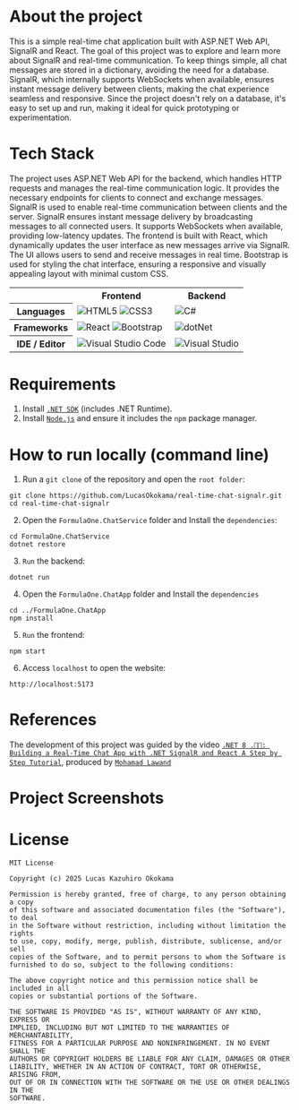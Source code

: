 # About the project
This is a simple real-time chat application built with ASP.NET Web API, SignalR and React. The goal of this project was to explore and learn more about SignalR and real-time communication. To keep things simple, all chat messages are stored in a dictionary, avoiding the need for a database. SignalR, which internally supports WebSockets when available, ensures instant message delivery between clients, making the chat experience seamless and responsive. Since the project doesn't rely on a database, it's easy to set up and run, making it ideal for quick prototyping or experimentation.

# Tech Stack
The project uses ASP.NET Web API for the backend, which handles HTTP requests and manages the real-time communication logic. It provides the necessary endpoints for clients to connect and exchange messages. SignalR is used to enable real-time communication between clients and the server. SignalR ensures instant message delivery by broadcasting messages to all connected users. It supports WebSockets when available, providing low-latency updates. The frontend is built with React, which dynamically updates the user interface as new messages arrive via SignalR. The UI allows users to send and receive messages in real time. Bootstrap is used for styling the chat interface, ensuring a responsive and visually appealing layout with minimal custom CSS.
<table align="center">
    <tr>
        <th></th>
        <th>
            Frontend
        </th>
        <th>
            Backend
        </th>
    </tr>
    <tr>
        <th>
            Languages
        </th>
        <td>
            <img alt="HTML5" src="https://img.shields.io/badge/html5-%23E34F26.svg?style=for-the-badge&logo=html5&logoColor=white"/>
            <img alt="CSS3" src="https://img.shields.io/badge/css3-%231572B6.svg?style=for-the-badge&logo=css3&logoColor=white"/>
        </td>
        <td>
            <img alt="C#" src="https://img.shields.io/badge/c%23-%23239120.svg?style=for-the-badge&logo=csharp&logoColor=white" />
        </td>
    </tr>
    <tr>
        <th>
            Frameworks
        </th>
        <td>
          <img alt="React" src="https://img.shields.io/badge/react-%2320232a.svg?style=for-the-badge&logo=react&logoColor=%2361DAFB">
          <img alt="Bootstrap" src="https://img.shields.io/badge/bootstrap-%238511FA.svg?style=for-the-badge&logo=bootstrap&logoColor=white" />
        </td>
        <td>
            <img alt="dotNet" src="https://img.shields.io/badge/.NET-5C2D91?style=for-the-badge&logo=.net&logoColor=white"/>
        </td>
    </tr>
    <tr>
        <th>
            IDE / Editor
        </th>
        <td>
          <img alt="Visual Studio Code" src="https://img.shields.io/badge/Visual%20Studio%20Code-0078d7.svg?style=for-the-badge&logo=visual-studio-code&logoColor=white">
        </td>
        <td>
            <img alt="Visual Studio" src="https://img.shields.io/badge/Visual%20Studio-5C2D91.svg?style=for-the-badge&logo=visual-studio&logoColor=white"/>
        </td>
    </tr>
</table>

# Requirements
1. Install [`.NET SDK`](https://dotnet.microsoft.com/en-us/download) (includes .NET Runtime).
2. Install [`Node.js`](https://nodejs.org/en) and ensure it includes the `npm` package manager.

# How to run locally (command line)
1. Run a `git clone` of the repository and open the `root folder`:
```
git clone https://github.com/LucasOkokama/real-time-chat-signalr.git
cd real-time-chat-signalr
```
2. Open the `FormulaOne.ChatService` folder and Install the `dependencies`:
```
cd FormulaOne.ChatService
dotnet restore
```
3. `Run` the backend:
```
dotnet run
```
4. Open the `FormulaOne.ChatApp` folder and Install the `dependencies`
```
cd ../FormulaOne.ChatApp
npm install
```
5. `Run` the frontend:
```
npm start
```
6. Access `localhost` to open the website:
```
http://localhost:5173
```


# References
The development of this project was guided by the video [`.NET 8 .🚀🔥: Building a Real-Time Chat App with .NET SignalR and React A Step by Step Tutorial`](https://www.youtube.com/watch?v=pvi_ZS_PrSc), produced by [`Mohamad Lawand`](https://github.com/mohamadlawand087)

# Project Screenshots


# License
```
MIT License

Copyright (c) 2025 Lucas Kazuhiro Okokama

Permission is hereby granted, free of charge, to any person obtaining a copy
of this software and associated documentation files (the "Software"), to deal
in the Software without restriction, including without limitation the rights
to use, copy, modify, merge, publish, distribute, sublicense, and/or sell
copies of the Software, and to permit persons to whom the Software is
furnished to do so, subject to the following conditions:

The above copyright notice and this permission notice shall be included in all
copies or substantial portions of the Software.

THE SOFTWARE IS PROVIDED "AS IS", WITHOUT WARRANTY OF ANY KIND, EXPRESS OR
IMPLIED, INCLUDING BUT NOT LIMITED TO THE WARRANTIES OF MERCHANTABILITY,
FITNESS FOR A PARTICULAR PURPOSE AND NONINFRINGEMENT. IN NO EVENT SHALL THE
AUTHORS OR COPYRIGHT HOLDERS BE LIABLE FOR ANY CLAIM, DAMAGES OR OTHER
LIABILITY, WHETHER IN AN ACTION OF CONTRACT, TORT OR OTHERWISE, ARISING FROM,
OUT OF OR IN CONNECTION WITH THE SOFTWARE OR THE USE OR OTHER DEALINGS IN THE
SOFTWARE.
```
